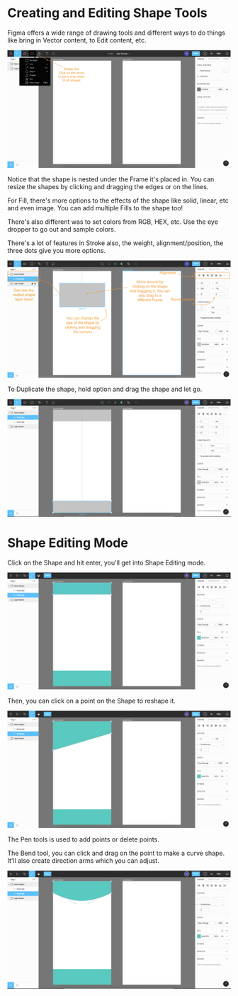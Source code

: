 # Creating and Editing Shape Tools

Figma offers a wide range of drawing tools and different ways to do things like bring in Vector content, to Edit content, etc.

<kbd>![alt text](img/shapetools.png "screenshot")</kbd>

Notice that the shape is nested under the Frame it's placed in. You can resize the shapes by clicking and dragging the edges or on the lines.

For Fill, there's more options to the effects of the shape like solid, linear, etc and even image. You can add multiple Fills to the shape too! 

There's also different was to set colors from RGB, HEX, etc. Use the eye dropper to go out and sample colors.

There's a lot of features in Stroke also, the weight, alignment/position, the three dots give you more options.

<kbd>![alt text](img/shape.png "screenshot")</kbd>

To Duplicate the shape, hold option and drag the shape and let go.

<kbd>![alt text](img/duplicate.png "screenshot")</kbd>

# Shape Editing Mode

Click on the Shape and hit enter, you'll get into Shape Editing mode.

<kbd>![alt text](img/editmode.png "screenshot")</kbd>

Then, you can click on a point on the Shape to reshape it.

<kbd>![alt text](img/reshape.png "screenshot")</kbd>

The Pen tools is used to add points or delete points.

The Bend tool, you can click and drag on the point to make a curve shape. It'll also create direction arms which you can adjust.

<kbd>![alt text](img/bend.png "screenshot")</kbd>